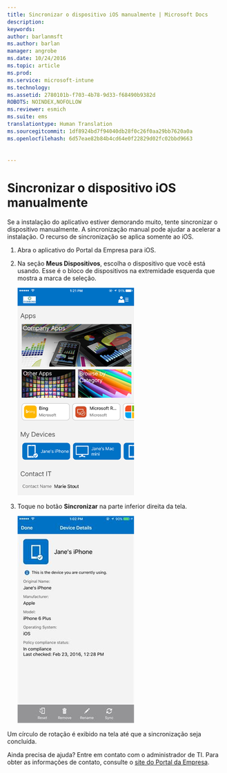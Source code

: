 ```yaml
---
title: Sincronizar o dispositivo iOS manualmente | Microsoft Docs
description: 
keywords: 
author: barlanmsft
ms.author: barlan
manager: angrobe
ms.date: 10/24/2016
ms.topic: article
ms.prod: 
ms.service: microsoft-intune
ms.technology: 
ms.assetid: 2780101b-f703-4b78-9d33-f68490b9382d
ROBOTS: NOINDEX,NOFOLLOW
ms.reviewer: esmich
ms.suite: ems
translationtype: Human Translation
ms.sourcegitcommit: 1df8924bd7f94040db28f0c26f0aa29bb7620a0a
ms.openlocfilehash: 6d57eae82b84b4cd64e0f22829d02fc02bbd9663


---
```



# <a name="sync-your-ios-device-manually"></a>Sincronizar o dispositivo iOS manualmente

Se a instalação do aplicativo estiver demorando muito, tente sincronizar o dispositivo manualmente. A sincronização manual pode ajudar a acelerar a instalação. O recurso de sincronização se aplica somente ao iOS.

1. Abra o aplicativo do Portal da Empresa para iOS.

2. Na seção **Meus Dispositivos**, escolha o dispositivo que você está usando. Esse é o bloco de dispositivos na extremidade esquerda que mostra a marca de seleção.

    ![Tela do dispositivo com a seção Meus Dispositivos](./media/ios-sync-1-comp-portal-apps.png)

3.  Toque no botão **Sincronizar** na parte inferior direita da tela.

    ![Detalhes do dispositivo com o botão Sincronizar](./media/ios-sync-2-sync-button.png)

Um círculo de rotação é exibido na tela até que a sincronização seja concluída.

Ainda precisa de ajuda? Entre em contato com o administrador de TI. Para obter as informações de contato, consulte o [site do Portal da Empresa](http://portal.manage.microsoft.com).



<!--HONumber=Dec16_HO3-->


